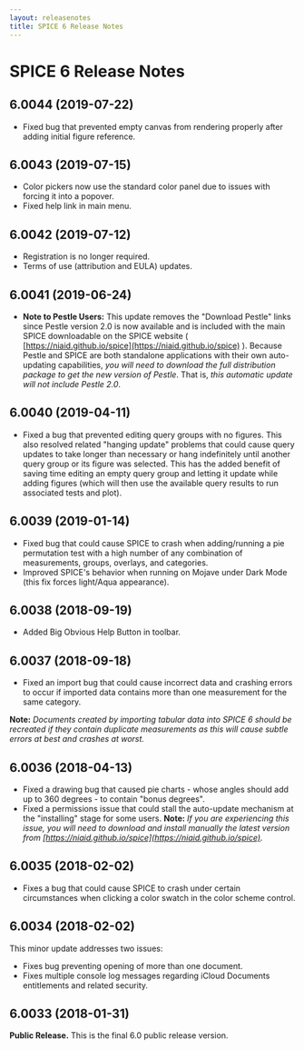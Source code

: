 ```yaml
---
layout: releasenotes
title: SPICE 6 Release Notes
---
```


# SPICE 6 Release Notes

## 6.0044 (2019-07-22)

* Fixed bug that prevented empty canvas from rendering properly after adding initial figure reference.

## 6.0043 (2019-07-15)

* Color pickers now use the standard color panel due to issues with forcing it into a popover.
* Fixed help link in main menu.

## 6.0042 (2019-07-12)

* Registration is no longer required.
* Terms of use (attribution and EULA) updates.

## 6.0041 (2019-06-24)

* **Note to Pestle Users:** This update removes the "Download Pestle" links since Pestle version 2.0 is now available and is included with the main SPICE downloadable on the SPICE website ( [https://niaid.github.io/spice](https://niaid.github.io/spice) ). Because Pestle and SPICE are both standalone applications with their own auto-updating capabilities, *you will need to download the full distribution package to get the new version of Pestle*. That is, *this automatic update will not include Pestle 2.0*.

## 6.0040 (2019-04-11)

* Fixed a bug that prevented editing query groups with no figures. This also resolved related "hanging update" problems that could cause query updates to take longer than necessary or hang indefinitely until another query group or its figure was selected. This has the added benefit of saving time editing an empty query group and letting it update while adding figures (which will then use the available query results to run associated tests and plot).

## 6.0039 (2019-01-14)

* Fixed bug that could cause SPICE to crash when adding/running a pie permutation test with a high number of any combination of measurements, groups, overlays, and categories.
* Improved SPICE's behavior when running on Mojave under Dark Mode (this fix forces light/Aqua appearance).

## 6.0038 (2018-09-19)

* Added Big Obvious Help Button in toolbar.

## 6.0037 (2018-09-18)

* Fixed an import bug that could cause incorrect data and crashing errors to occur if imported data contains more than one measurement for the same category.

**Note:** *Documents created by importing tabular data into SPICE 6 should be recreated if they contain duplicate measurements as this will cause subtle errors at best and crashes at worst.*

## 6.0036 (2018-04-13)

* Fixed a drawing bug that caused pie charts - whose angles should add up to 360 degrees - to contain "bonus degrees".
* Fixed a permissions issue that could stall the auto-update mechanism at the "installing" stage for some users. **Note:** *If you are experiencing this issue, you will need to download and install manually the latest version from [https://niaid.github.io/spice](https://niaid.github.io/spice).*

## 6.0035 (2018-02-02)

* Fixes a bug that could cause SPICE to crash under certain circumstances when clicking a color swatch in the color scheme control.

## 6.0034 (2018-02-02)

This minor update addresses two issues:

* Fixes bug preventing opening of more than one document.
* Fixes multiple console log messages regarding iCloud Documents entitlements and related security.

## 6.0033 (2018-01-31)

**Public Release.** This is the final 6.0 public release version.